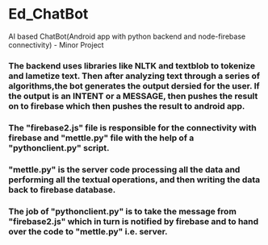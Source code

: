 # Ed_ChatBot
AI based ChatBot(Android app with python backend and node-firebase connectivity) - Minor Project

### The backend uses libraries like NLTK and textblob to tokenize and lametize text. Then after analyzing text through a series of algorithms,the bot generates the output dersied for the user. If the output is an INTENT or a MESSAGE, then pushes the result on to firebase which then pushes the result to android app.

### The "firebase2.js" file is responsible for the connectivity with firebase and "mettle.py" file with the help of a "pythonclient.py" script.


### "mettle.py" is the server code processing all the data and performing all the textual operations, and then writing the data back to firebase database.

### The job of "pythonclient.py" is to take the message from "firebase2.js" which in turn is notified by firebase and  to hand over the code to "mettle.py" i.e. server.
